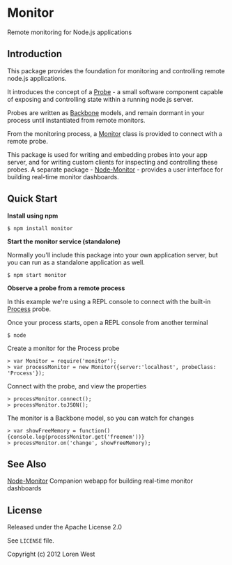 Monitor
=======

Remote monitoring for Node.js applications

Introduction
------------

This package provides the foundation for monitoring and controlling remote
node.js applications.

It introduces the concept of a [Probe](http://reference/to/Probe.html) -
a small software component capable of exposing and controlling state within a
running node.js server.

Probes are written as
[Backbone](http://documentcloud.github.com/backbone>Backbone.js) models, and
remain dormant in your process until instantiated from remote monitors.

From the monitoring process, a [Monitor](http://reference/to/Monitor.html) class
is provided to connect with a remote probe.

This package is used for writing and embedding probes into your app server,
and for writing custom clients for inspecting and controlling these probes.
A separate package  -
[Node-Monitor](https://reference/to/node-monitor) - provides a user interface
for building real-time monitor dashboards.

Quick Start
-----------

**Install using npm**

    $ npm install monitor

**Start the monitor service (standalone)**

Normally you'll include this package into your own application server, but you can
run as a standalone application as well.

    $ npm start monitor

**Observe a probe from a remote process**

In this example we're using a REPL console to connect with the
built-in [Process](http://reference/to/Process.html) probe.

Once your process starts, open a REPL console from another terminal

    $ node

Create a monitor for the Process probe

    > var Monitor = require('monitor');
    > var processMonitor = new Monitor({server:'localhost', probeClass: 'Process'});

Connect with the probe, and view the properties

    > processMonitor.connect();
    > processMonitor.toJSON();

The monitor is a Backbone model, so you can watch for changes

    > var showFreeMemory = function(){console.log(processMonitor.get('freemem'))}
    > processMonitor.on('change', showFreeMemory);

See Also
--------

[Node-Monitor](http://reference/to/node-monitor) Companion webapp for building real-time monitor dashboards

License
-------

Released under the Apache License 2.0

See `LICENSE` file.

Copyright (c) 2012 Loren West
